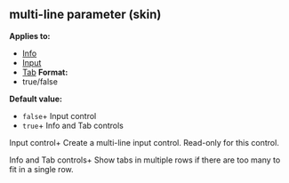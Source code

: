## multi-line parameter (skin)
**Applies to:**
+   [Info](/ref/%7Bskin%7D/control/info.md) 
+   [Input](/ref/%7Bskin%7D/control/input.md) 
+   [Tab](/ref/%7Bskin%7D/control/tab.md) <!-- -->
**Format:**
+   true/false
<!-- -->
**Default value:**
+   `false`+ Input control
+   `true`+ Info and Tab controls


Input control+ Create a multi-line input control. Read-only for
this control. 

Info and Tab controls+ Show tabs in multiple rows
if there are too many to fit in a single row.